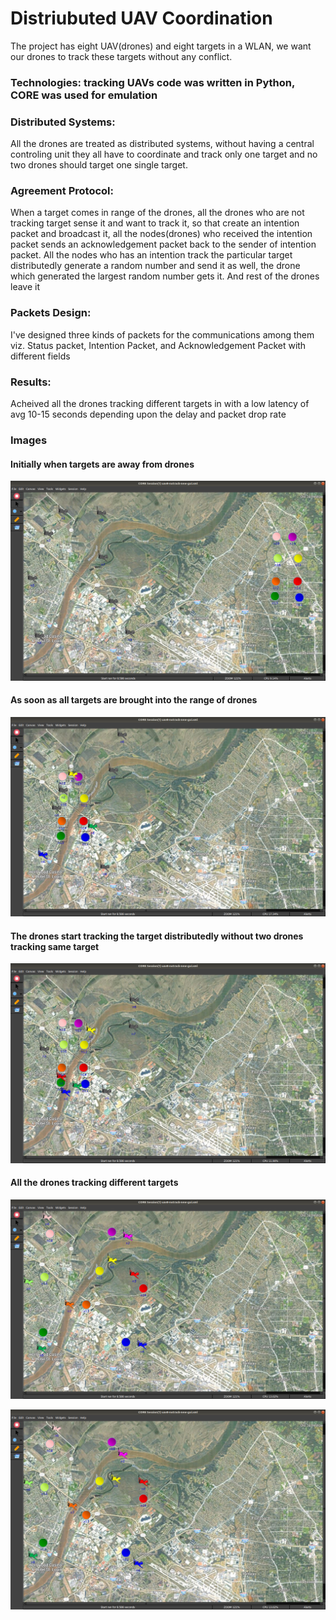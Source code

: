 # Distriubuted UAV Coordination
The project has eight UAV(drones) and eight targets in a WLAN, we want our drones to track these targets without any conflict.

### Technologies: tracking UAVs code was written in Python, CORE was used for emulation

### Distributed Systems:
All the drones are treated as distributed systems, without having a central controling unit they all have to coordinate and track only one target and no two drones 
should target one single target.

### Agreement Protocol:
When a target comes in range of the drones, all the drones who are not tracking target sense it and want to track it, so that create an intention packet and broadcast 
it, all the nodes(drones) who received the intention packet sends an acknowledgement packet back to the sender of intention packet. All the nodes who has an intention 
track the particular target distributedly generate a random number and send it as well, the drone which generated the largest random number gets it. And rest of the drones
leave it

### Packets Design:
I've designed three kinds of packets for the communications among them viz. Status packet, Intention Packet, and Acknowledgement Packet with different fields

### Results:
Acheived all the drones tracking different targets in with a low latency of avg 10-15 seconds depending upon the delay and packet drop rate

### Images

#### Initially when targets are away from drones
![](images/Screenshot%20from%202020-12-04%2018-40-39.png)

#### As soon as all targets are brought into the range of drones
![](images/Screenshot%20from%202020-12-04%2018-41-38.png)

#### The drones start tracking the target distributedly without two drones tracking same target
![](images/Screenshot%20from%202020-12-04%2018-41-41.png)

#### All the drones tracking different targets
![](images/Screenshot%20from%202020-12-04%2018-42-28.png)

![](images/Screenshot%20from%202020-12-04%2018-42-29.png)
